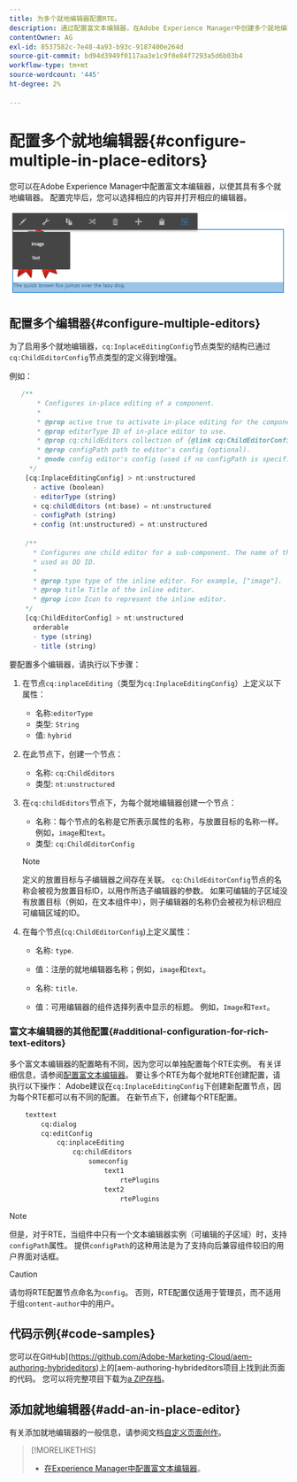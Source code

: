 ```yaml
---
title: 为多个就地编辑器配置RTE。
description: 通过配置富文本编辑器，在Adobe Experience Manager中创建多个就地编辑器。
contentOwner: AG
exl-id: 8537582c-7e48-4a93-b93c-9187400e264d
source-git-commit: bd94d3949f0117aa3e1c9f0e84f7293a5d6b03b4
workflow-type: tm+mt
source-wordcount: '445'
ht-degree: 2%

---
```


# 配置多个就地编辑器{#configure-multiple-in-place-editors}

您可以在Adobe Experience Manager中配置富文本编辑器，以使其具有多个就地编辑器。 配置完毕后，您可以选择相应的内容并打开相应的编辑器。

![特定就地编辑器](assets/rte-inplace-editor.png)

## 配置多个编辑器{#configure-multiple-editors}

为了启用多个就地编辑器，`cq:InplaceEditingConfig`节点类型的结构已通过`cq:ChildEditorConfig`节点类型的定义得到增强。

例如：

```js
   /**
       * Configures in-place editing of a component.
       *
       * @prop active true to activate in-place editing for the component.
       * @prop editorType ID of in-place editor to use.
       * @prop cq:childEditors collection of {@link cq:ChildEditorConfig} nodes.
       * @prop configPath path to editor's config (optional).
       * @node config editor's config (used if no configPath is specified; optional).
     */
    [cq:InplaceEditingConfig] > nt:unstructured
      - active (boolean)
      - editorType (string)
      + cq:childEditors (nt:base) = nt:unstructured
      - configPath (string)
      + config (nt:unstructured) = nt:unstructured

    /**
      * Configures one child editor for a sub-component. The name of the this node is
      * used as DD ID.
      *
      * @prop type type of the inline editor. For example, ["image"].
      * @prop title Title of the inline editor.
      * @prop icon Icon to represent the inline editor.
    */
    [cq:ChildEditorConfig] > nt:unstructured
      orderable
      - type (string)
      - title (string)
```

要配置多个编辑器，请执行以下步骤：

1. 在节点`cq:inplaceEditing`（类型为`cq:InplaceEditingConfig`）上定义以下属性：

   * 名称:`editorType`
   * 类型: `String`
   * 值: `hybrid`

1. 在此节点下，创建一个节点：

   * 名称: `cq:ChildEditors`
   * 类型: `nt:unstructured`

1. 在`cq:childEditors`节点下，为每个就地编辑器创建一个节点：

   * 名称：每个节点的名称是它所表示属性的名称，与放置目标的名称一样。 例如，`image`和`text`。
   * 类型: `cq:ChildEditorConfig`

   >[!NOTE]
   >
   >定义的放置目标与子编辑器之间存在关联。 `cq:ChildEditorConfig`节点的名称会被视为放置目标ID，以用作所选子编辑器的参数。 如果可编辑的子区域没有放置目标（例如，在文本组件中），则子编辑器的名称仍会被视为标识相应可编辑区域的ID。

1. 在每个节点(`cq:ChildEditorConfig`)上定义属性：

   * 名称: `type`.
   * 值：注册的就地编辑器名称；例如，`image`和`text`。

   * 名称: `title`.
   * 值：可用编辑器的组件选择列表中显示的标题。 例如，`Image`和`Text`。

### 富文本编辑器的其他配置{#additional-configuration-for-rich-text-editors}

多个富文本编辑器的配置略有不同，因为您可以单独配置每个RTE实例。 有关详细信息，请参阅[配置富文本编辑器](/help/sites-administering/rich-text-editor.md)。 要让多个RTE为每个就地RTE创建配置，请执行以下操作： Adobe建议在`cq:InplaceEditingConfig`下创建新配置节点，因为每个RTE都可以有不同的配置。 在新节点下，创建每个RTE配置。

```xml
    texttext
        cq:dialog
        cq:editConfig
            cq:inplaceEditing
                cq:childEditors
                    someconfig
                        text1
                            rtePlugins
                        text2
                            rtePlugins
```

>[!NOTE]
>
>但是，对于RTE，当组件中只有一个文本编辑器实例（可编辑的子区域）时，支持`configPath`属性。 提供`configPath`的这种用法是为了支持向后兼容组件较旧的用户界面对话框。

>[!CAUTION]
>
>请勿将RTE配置节点命名为`config`。 否则，RTE配置仅适用于管理员，而不适用于组`content-author`中的用户。

## 代码示例{#code-samples}

您可以在GitHub](https://github.com/Adobe-Marketing-Cloud/aem-authoring-hybrideditors)上的[aem-authoring-hybrideditors项目上找到此页面的代码。 您可以将完整项目下载为[a ZIP存档](https://github.com/Adobe-Marketing-Cloud/aem-authoring-hybrideditors/archive/master.zip)。

## 添加就地编辑器{#add-an-in-place-editor}

有关添加就地编辑器的一般信息，请参阅文档[自定义页面创作](/help/sites-developing/customizing-page-authoring-touch.md#add-new-in-place-editor)。

>[!MORELIKETHIS]
>
>* [在Experience Manager中配置富文本编辑器](/help/sites-administering/rich-text-editor.md)。

